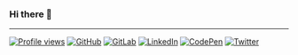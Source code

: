 ### Hi there 👋

---

[![Profile views](https://komarev.com/ghpvc/?username=reatlat&label=Profile%20views&style=social)](https://github.com/reatlat)
[![GitHub](https://img.shields.io/twitter/url?label=GitHub&logo=github&style=social&url=https%3A%2F%2Fgithub.com%2Freatlat)](https://github.com/reatlat)
[![GitLab](https://img.shields.io/twitter/url?label=GitLab&logo=gitlab&style=social&url=https%3A%2F%2Fgitlab.com%2Freatlat)](https://gitlab.com/reatlat)
[![LinkedIn](https://img.shields.io/twitter/url?label=LinkedIn&logo=linkedin&style=social&url=https%3A%2F%2Fwww.linkedin.com%2Fin%2Freatlat%2F)](https://www.linkedin.com/in/reatlat/)
[![CodePen](https://img.shields.io/twitter/url?label=CodePen&logo=codepen&style=social&url=https%3A%2F%2Fcodepen.io%2Freatlat%2F)](https://codepen.io/reatlat)
[![Twitter](https://img.shields.io/twitter/url?style=social&url=https%3A%2F%2Ftwitter.com%2Freatlat)](https://twitter.com/reatlat)

<!--
**reatlat/reatlat** is a ✨ _special_ ✨ repository because its `README.md` (this file) appears on your GitHub profile.

Here are some ideas to get you started:

- 🔭 I’m currently working on ...
- 🌱 I’m currently learning ...
- 👯 I’m looking to collaborate on ...
- 🤔 I’m looking for help with ...
- 💬 Ask me about ...
- 📫 How to reach me: ...
- 😄 Pronouns: ...
- ⚡ Fun fact: ...
-->

